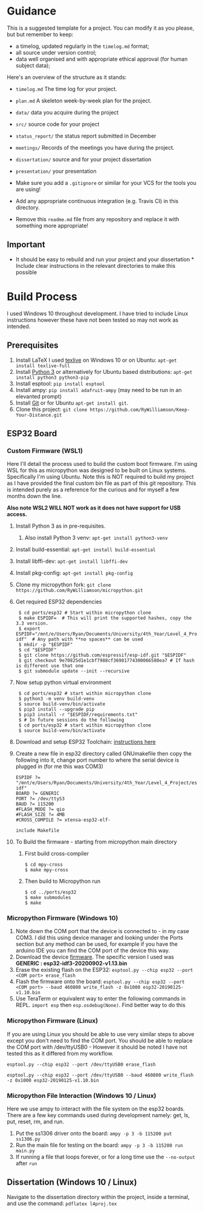 # Guidance

This is a suggested template for a project. You can modify it as you please, but
but remember to keep:

- a timelog, updated regularly in the `timelog.md` format;
- all source under version control;
- data well organised and with appropriate ethical approval (for human subject data);

Here's an overview of the structure as it stands:

- `timelog.md` The time log for your project.
- `plan.md` A skeleton week-by-week plan for the project.
- `data/` data you acquire during the project
- `src/` source code for your project
- `status_report/` the status report submitted in December
- `meetings/` Records of the meetings you have during the project.
- `dissertation/` source and for your project dissertation
- `presentation/` your presentation

- Make sure you add a `.gitignore` or similar for your VCS for the tools you are using!
- Add any appropriate continuous integration (e.g. Travis CI) in this directory.

- Remove this `readme.md` file from any repository and replace it with something more appropriate!

## Important

- It should be easy to rebuild and run your project and your dissertation \* Include clear instructions in the relevant directories to make this possible

# Build Process

I used Windows 10 throughout development. I have tried to include Linux instructions however these have not been tested so may not work as intended.

## Prerequisites

1. Install LaTeX I used [texlive](https://www.tug.org/texlive/acquire-netinstall.html) on Windows 10 or on Ubuntu: `apt-get install texlive-full`
1. Install [Python 3](https://www.python.org/downloads/) or alternatively for Ubuntu based distributions: `apt-get install python3 python3-pip`
1. Install esptool: `pip install esptool`
1. Install ampy: `pip install adafruit-ampy` (may need to be run in an elevanted prompt)
1. Install [Git](https://git-scm.com/downloads) or for Ubuntu `apt-get install git`.
1. Clone this project: `git clone https://github.com/RyWilliamson/Keep-Your-Distance.git`

## ESP32 Board

### Custom Firmware (WSL1)

Here I'll detail the process used to build the custom boot firmware. I'm using WSL for this as micropython was designed to be built on Linux systems.
Specifically I'm using Ubuntu. Note this is NOT required to build my project as I have provided the final custom bin file as part of this git repository. This is intended purely as a reference for the curious and for myself a few months down the line.

**Also note WSL2 WILL NOT work as it does not have support for USB access.**

1. Install Python 3 as in pre-requisites.
   1. Also install Python 3 venv: `apt-get install python3-venv`
1. Install build-essential: `apt-get install build-essential`
1. Install libffi-dev: `apt-get install libffi-dev`
1. Install pkg-config: `apt-get install pkg-config`
1. Clone my micropython fork: `git clone https://github.com/RyWilliamson/micropython.git`
1. Get required ESP32 dependencies

   ```console
    $ cd ports/esp32 # Start within micropython clone
    $ make ESPIDF=  # This will print the supported hashes, copy the 3.3 version.
    $ export ESPIDF="/mnt/e/Users/Ryan/Documents/University/4th_Year/Level_4_Project/esp-idf"  # Any path with **no spaces** can be used
    $ mkdir -p "$ESPIDF"
    $ cd "$ESPIDF"
    $ git clone https://github.com/espressif/esp-idf.git "$ESPIDF"
    $ git checkout 9e70825d1e1cbf7988cf36981774300066580ea7 # If hash is different use that one
    $ git submodule update --init --recursive
   ```

1. Now setup python virtual environment

   ```console
    $ cd ports/esp32 # start within micropython clone
    $ python3 -m venv build-venv
    $ source build-venv/bin/activate
    $ pip3 install --upgrade pip
    $ pip3 install -r "$ESPIDF/requirements.txt"
    $ # In future sessions do the following
    $ cd ports/esp32 # start within micropython clone
    $ source build-venv/bin/activate
   ```

1. Download and setup ESP32 Toolchain: [instructions here](https://docs.espressif.com/projects/esp-idf/en/v3.3.2/get-started/linux-setup.html)
1. Create a new file in esp32 directory called GNUmakefile then copy the following into it, change port number to where the serial device is plugged in (for me this was COM3)

   ```
   ESPIDF ?= "/mnt/e/Users/Ryan/Documents/University/4th_Year/Level_4_Project/esp-idf"
   BOARD ?= GENERIC
   PORT ?= /dev/ttyS3
   BAUD ?= 115200
   #FLASH_MODE ?= qio
   #FLASH_SIZE ?= 4MB
   #CROSS_COMPILE ?= xtensa-esp32-elf-

   include Makefile
   ```

1. To Build the firmware - starting from micropython main directory

   1. First build cross-compiler

      ```console
      $ cd mpy-cross
      $ make mpy-cross
      ```

   1. Then build to Micropython run

      ```console
      $ cd ../ports/esp32
      $ make submodules
      $ make
      ```

### Micropython Firmware (Windows 10)

1. Note down the COM port that the device is connected to - in my case COM3. I did this using device manager and looking under the Ports section but any method can be used, for example if you have the arduino IDE you can find the COM port of the device this way.
1. Download the device [firmware](http://micropython.org/download/esp32/). The specific version I used was **GENERIC : esp32-idf3-20200902-v1.13.bin**
1. Erase the existing flash on the ESP32: `esptool.py --chip esp32 --port <COM port> erase_flash`
1. Flash the firmware onto the board: `esptool.py --chip esp32 --port <COM port> --baud 460800 write_flash -z 0x1000 esp32-20190125-v1.10.bin`
1. Use TeraTerm or equivalent way to enter the following commands in REPL. `import esp` then `esp.osdebug(None)`. Find better way to do this

### Micropython Firmware (Linux)

If you are using Linux you should be able to use very similar steps to above except you don't need to find the COM port.
You should be able to replace the COM port with /dev/ttyUSB0 - However it should be noted I have not tested this as it differed from my workflow.

`esptool.py --chip esp32 --port /dev/ttyUSB0 erase_flash`

`esptool.py --chip esp32 --port /dev/ttyUSB0 --baud 460800 write_flash -z 0x1000 esp32-20190125-v1.10.bin`

### Micropython File Interaction (Windows 10 / Linux)

Here we use ampy to interact with the file system on the esp32 boards. There are a few key commands used during development namely: get, ls, put, reset, rm, and run.

1. Put the ss1306 driver onto the board: `ampy -p 3 -b 115200 put ss1306.py`
1. Run the main file for testing on the board: `ampy -p 3 -b 115200 run main.py`
1. If running a file that loops forever, or for a long time use the `--no-output` after `run`

## Dissertation (Windows 10 / Linux)

Navigate to the dissertation directory within the project, inside a terminal, and use the command: `pdflatex l4proj.tex`
